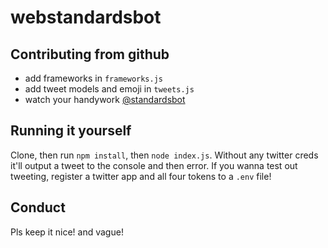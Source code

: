 # webstandardsbot

## Contributing from github

- add frameworks in `frameworks.js`
- add tweet models and emoji in `tweets.js`
- watch your handywork <a href="https://twitter.com/standardsbot">@standardsbot</a>

## Running it yourself

Clone, then run `npm install`, then `node index.js`. Without any twitter creds it'll output a tweet to the console and then error. If you wanna test out tweeting, register a twitter app and all four tokens to a `.env` file!

## Conduct
Pls keep it nice! and vague!

